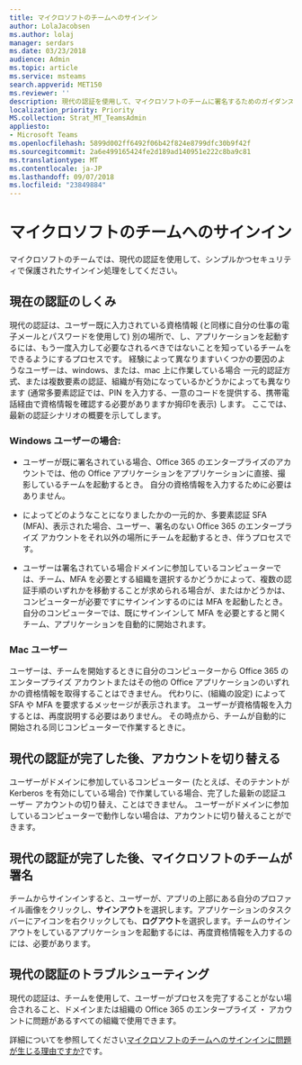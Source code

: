 ```yaml
---
title: マイクロソフトのチームへのサインイン
author: LolaJacobsen
ms.author: lolaj
manager: serdars
ms.date: 03/23/2018
audience: Admin
ms.topic: article
ms.service: msteams
search.appverid: MET150
ms.reviewer: ''
description: 現代の認証を使用して、マイクロソフトのチームに署名するためのガイダンスです。
localization_priority: Priority
MS.collection: Strat_MT_TeamsAdmin
appliesto:
- Microsoft Teams
ms.openlocfilehash: 5899d002ff6492f06b42f824e8799dfc30b9f42f
ms.sourcegitcommit: 2a6e499165424fe2d189ad140951e222c8ba9c81
ms.translationtype: MT
ms.contentlocale: ja-JP
ms.lasthandoff: 09/07/2018
ms.locfileid: "23849884"
---
```

<a name="sign-in-to-microsoft-teams"></a>マイクロソフトのチームへのサインイン
==========================

マイクロソフトのチームでは、現代の認証を使用して、シンプルかつセキュリティで保護されたサインイン処理をしてください。

## <a name="how-modern-authentication-works"></a>現在の認証のしくみ

現代の認証は、ユーザー既に入力されている資格情報 (と同様に自分の仕事の電子メールとパスワードを使用して) 別の場所で、し、アプリケーションを起動するには、もう一度入力して必要なされるべきではないことを知っているチームをできるようにするプロセスです。 経験によって異なりますいくつかの要因のようなユーザーは、windows、または、mac 上に作業している場合 一元的認証方式、または複数要素の認証、組織が有効になっているかどうかによっても異なります (通常多要素認証では、PIN を入力する、一意のコードを提供する、携帯電話経由で資格情報を確認する必要がありますか拇印を表示) します。 ここでは、最新の認証シナリオの概要を示してします。

### <a name="windows-users"></a>Windows ユーザーの場合: 

- ユーザーが既に署名されている場合、Office 365 のエンタープライズのアカウントでは、他の Office アプリケーションをアプリケーションに直接、撮影しているチームを起動するとき。 自分の資格情報を入力するために必要はありません。

- によってどのようなことになりましたかの一元的か、多要素認証 SFA (MFA)、表示された場合、ユーザー、署名のない Office 365 のエンタープライズ アカウントをそれ以外の場所にチームを起動するとき、伴うプロセスです。

- ユーザーは署名されている場合ドメインに参加しているコンピューターでは、チーム、MFA を必要とする組織を選択するかどうかによって、複数の認証手順のいずれかを移動することが求められる場合が、またはかどうかは、コンピューターが必要ですにサインインするのには MFA を起動したとき。 自分のコンピューターでは、既にサインインして MFA を必要とすると開くチーム、アプリケーションを自動的に開始されます。

### <a name="mac-users"></a>Mac ユーザー 

ユーザーは、チームを開始するときに自分のコンピューターから Office 365 のエンタープライズ アカウントまたはその他の Office アプリケーションのいずれかの資格情報を取得することはできません。 代わりに、(組織の設定) によって SFA や MFA を要求するメッセージが表示されます。 ユーザーが資格情報を入力するとは、再度説明する必要はありません。 その時点から、チームが自動的に開始される同じコンピューターで作業するときに。

## <a name="switching-accounts-after-completing-modern-authentication"></a>現代の認証が完了した後、アカウントを切り替える

ユーザーがドメインに参加しているコンピューター (たとえば、そのテナントが Kerberos を有効にしている場合) で作業している場合、完了した最新の認証ユーザー アカウントの切り替え、ことはできません。 ユーザーがドメインに参加しているコンピューターで動作しない場合は、アカウントに切り替えることができます。

## <a name="signing-out-of-microsoft-teams-after-completing-modern-authentication"></a>現代の認証が完了した後、マイクロソフトのチームが署名

チームからサインインすると、ユーザーが、アプリの上部にある自分のプロファイル画像をクリックし、**サインアウト**を選択します。アプリケーションのタスク バーにアイコンを右クリックしても、**ログアウト**を選択します。チームのサインアウトをしているアプリケーションを起動するには、再度資格情報を入力するのには、必要があります。

## <a name="troubleshooting-modern-authentication"></a>現代の認証のトラブルシューティング

現代の認証は、チームを使用して、ユーザーがプロセスを完了することがない場合されること、ドメインまたは組織の Office 365 のエンタープライズ ・ アカウントに問題があるすべての組織で使用できます。 

詳細についてを参照してください[マイクロソフトのチームへのサインインに問題が生じる理由ですか?](https://support.office.com/article/why-am-i-having-trouble-signing-in-to-microsoft-teams-a02f683b-61a3-4008-9447-ee60c5593b0f)です。

